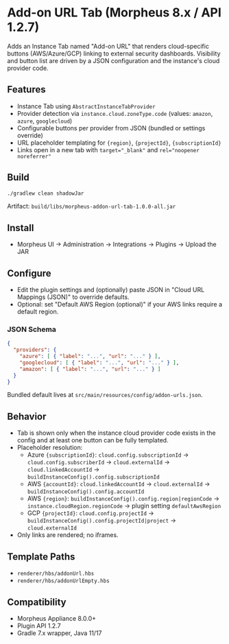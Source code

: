 # Add-on URL Tab (Morpheus 8.x / API 1.2.7)

Adds an Instance Tab named "Add-on URL" that renders cloud-specific buttons (AWS/Azure/GCP) linking to external security dashboards. Visibility and button list are driven by a JSON configuration and the instance's cloud provider code.

## Features
- Instance Tab using `AbstractInstanceTabProvider`
- Provider detection via `instance.cloud.zoneType.code` (values: `amazon`, `azure`, `googlecloud`)
- Configurable buttons per provider from JSON (bundled or settings override)
- URL placeholder templating for `{region}`, `{projectId}`, `{subscriptionId}`
- Links open in a new tab with `target="_blank"` and `rel="noopener noreferrer"`

## Build
```bash
./gradlew clean shadowJar
```
Artifact: `build/libs/morpheus-addon-url-tab-1.0.0-all.jar`

## Install
- Morpheus UI → Administration → Integrations → Plugins → Upload the JAR

## Configure
- Edit the plugin settings and (optionally) paste JSON in "Cloud URL Mappings (JSON)" to override defaults.
- Optional: set "Default AWS Region (optional)" if your AWS links require a default region.

### JSON Schema
```json
{
  "providers": {
    "azure": [ { "label": "...", "url": "..." } ],
    "googlecloud": [ { "label": "...", "url": "..." } ],
    "amazon": [ { "label": "...", "url": "..." } ]
  }
}
```
Bundled default lives at `src/main/resources/config/addon-urls.json`.

## Behavior
- Tab is shown only when the instance cloud provider code exists in the config and at least one button can be fully templated.
- Placeholder resolution:
  - Azure `{subscriptionId}`: `cloud.config.subscriptionId` → `cloud.config.subscriberId` → `cloud.externalId` → `cloud.linkedAccountId` → `buildInstanceConfig().config.subscriptionId`
  - AWS `{accountId}`: `cloud.linkedAccountId` → `cloud.externalId` → `buildInstanceConfig().config.accountId`
  - AWS `{region}`: `buildInstanceConfig().config.region|regionCode` → `instance.cloudRegion.regionCode` → plugin setting `defaultAwsRegion`
  - GCP `{projectId}`: `cloud.config.projectId` → `buildInstanceConfig().config.projectId|project` → `cloud.externalId`
- Only links are rendered; no iframes.

## Template Paths
- `renderer/hbs/addonUrl.hbs`
- `renderer/hbs/addonUrlEmpty.hbs`

## Compatibility
- Morpheus Appliance 8.0.0+
- Plugin API 1.2.7
- Gradle 7.x wrapper, Java 11/17